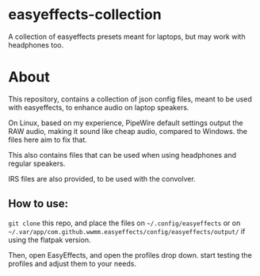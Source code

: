 # easyeffects-collection
A collection of easyeffects presets meant for laptops, but may work with headphones too.

# About

This repository, contains a collection of json config files, meant to be used with easyeffects, to enhance audio on laptop speakers.

On Linux, based on my experience, PipeWire default settings output the RAW audio, making it sound like cheap audio, compared to Windows. the files here aim to fix that. 

This also contains files that can be used when using headphones and regular speakers.

IRS files are also provided, to be used with the convolver.

## How to use:

`git clone` this repo, and place the files on `~/.config/easyeffects` or on `~/.var/app/com.github.wwmm.easyeffects/config/easyeffects/output/` if using the flatpak version.

Then, open EasyEffects, and open the profiles drop down. start testing the profiles and adjust them to your needs.
